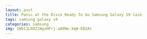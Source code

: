 ```yaml
---
layout: post
title: Panic at the Disco Ready To Go Samsung Galaxy S9 Case
tags: samsung galaxy s9
categories: samsung
img: 1Wb11L6OZ1WgzHFrj-aA0Ne-XqW-EB2Ac
---
```

